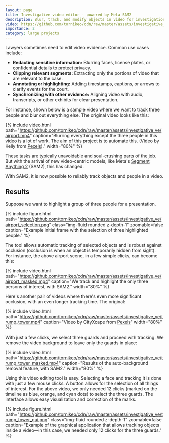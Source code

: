 ```yaml
---
layout: page
title: Investigative video editor - powered by Meta SAM2
description: Blur, track, and modify objects in video for investigation
video: https://github.com/tornikeo/cdn/raw/master/assets/investigative_ve/thumbnail.webm
importance: 2
category: large projects
---
```


Lawyers sometimes need to edit video evidence. Common use cases include:

- **Redacting sensitive information:** Blurring faces, license plates, or confidential details to protect privacy.
- **Clipping relevant segments:** Extracting only the portions of video that are relevant to the case.
- **Annotating or highlighting:** Adding timestamps, captions, or arrows to clarify events for the court.
- **Synchronizing with other evidence:** Aligning video with audio, transcripts, or other exhibits for clear presentation.

For instance, shown below is a sample video where we want to track three people and blur out everything else. The original video looks like this:

{% include video.html path="https://github.com/tornikeo/cdn/raw/master/assets/investigative_ve/airport.mp4" caption="Blurring everything except the three people in this video is a lot of work. The aim of this project is to automate this. (Video by Kelly from [Pexels](https://www.pexels.com/video/bustling-airport-terminal-with-travelers-and-sunlight-32649236/))." width="80%" %}

These tasks are typically unavoidable and soul-crushing parts of the job. But with the arrival of new video-centric models, like Meta's [Segment Anything 2](https://ai.meta.com/sam2/) (SAM2), this has changed.

With SAM2, it is now possible to reliably track objects and people in a video.

## Results

Suppose we want to highlight a group of three people for a presentation.

{% include figure.html path="https://github.com/tornikeo/cdn/raw/master/assets/investigative_ve/airport_selection.png" class="img-fluid rounded z-depth-1" zoomable=false caption="Example initial frame with the selection of three highlighted people." %}

The tool allows automatic tracking of selected objects and is robust against occlusion (occlusion is when an object is temporarily hidden from sight). For instance, the above airport scene, in a few simple clicks, can become this:

{% include video.html path="https://github.com/tornikeo/cdn/raw/master/assets/investigative_ve/airport_masked.mp4" caption="We track and highlight the only three persons of interest, with SAM2." width="80%" %}

Here's another pair of videos where there's even more significant occlusion, with an even longer tracking time. The original:

{% include video.html path="https://github.com/tornikeo/cdn/raw/master/assets/investigative_ve/trump_tower.mp4" caption="Video by CityXcape from [Pexels](https://www.pexels.com/video/security-at-the-entrance-to-trump-tower-2801200/)" width="80%" %}

With just a few clicks, we select three guards and proceed with tracking. We remove the video background to leave only the guards in place:

{% include video.html path="https://github.com/tornikeo/cdn/raw/master/assets/investigative_ve/trump_tower_masked.mp4" caption="Results of the auto-background removal feature, with SAM2." width="80%" %}

Using this video editing tool is easy. Selecting a face and tracking it is done with just a few mouse clicks. A button allows for the selection of all things of interest. For the above video, we only needed 12 clicks (marked on the timeline as blue, orange, and cyan dots) to select the three guards. The interface allows easy visualization and correction of the marks.

{% include figure.html path="https://github.com/tornikeo/cdn/raw/master/assets/investigative_ve/trump_tower_gui.png" class="img-fluid rounded z-depth-1" zoomable=false caption="Example of the graphical application that allows tracking objects inside a video—in this case, we needed only 12 clicks for the three guards." %}